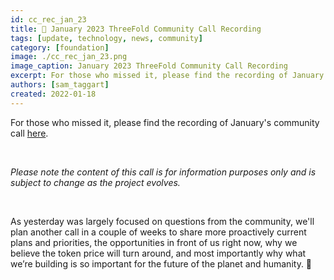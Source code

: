 ```yaml
---
id: cc_rec_jan_23
title: 🍿 January 2023 ThreeFold Community Call Recording
tags: [update, technology, news, community]
category: [foundation]
image: ./cc_rec_jan_23.png
image_caption: January 2023 ThreeFold Community Call Recording
excerpt: For those who missed it, please find the recording of January's community call here
authors: [sam_taggart]
created: 2022-01-18
---
```


For those who missed it, please find the recording of January's community call [here](https://forum.threefold.io/t/january-2023-q-a-community-call-recording/3707).

<br/>

_Please note the content of this call is for information purposes only and is subject to change as the project evolves._

<br/>

As yesterday was largely focused on questions from the community, we'll plan another call in a couple of weeks to share more proactively current plans and priorities, the opportunities in front of us right now, why we believe the token price will turn around, and most importantly why what we’re building is so important for the future of the planet and humanity. 🙏